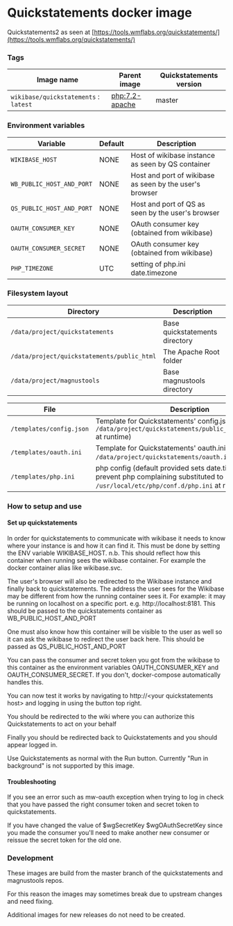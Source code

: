 # Quickstatements docker image

Quickstatements2 as seen at  [https://tools.wmflabs.org/quickstatements/](https://tools.wmflabs.org/quickstatements/)

### Tags
Image name                            | Parent image                                    | Quickstatements version
-------------------------------       | ------------------------                        | --------------        
`wikibase/quickstatements` : `latest` | [php:7.2-apache](https://hub.docker.com/_/php/) | master                

### Environment variables

Variable                   | Default  | Description                                            
-------------------------- | -------- | -----------                                            
`WIKIBASE_HOST`            | NONE     | Host of wikibase instance as seen by QS container      
`WB_PUBLIC_HOST_AND_PORT`  | NONE     | Host and port of wikibase as seen by the user's browser
`QS_PUBLIC_HOST_AND_PORT`  | NONE     | Host and port of QS as seen by the user's browser      
`OAUTH_CONSUMER_KEY`       | NONE     | OAuth consumer key (obtained from wikibase)            
`OAUTH_CONSUMER_SECRET`    | NONE     | OAuth consumer key (obtained from wikibase)            
`PHP_TIMEZONE`             | UTC      | setting of php.ini date.timezone                       

### Filesystem layout

Directory                                   | Description                                                                   
---------------------------------           | ------------------------------------------------------------------------------
`/data/project/quickstatements`             | Base quickstatements directory                                                
`/data/project/quickstatements/public_html` | The Apache Root folder                                                        
`/data/project/magnustools`                 | Base magnustools directory                                                    

File                      | Description                                                                                                                              
------------------------- | ------------------------------------------------------------------------------                                                           
`/templates/config.json`  | Template for Quickstatements' config.json (substituted to `/data/project/quickstatements/public_html/config.json` at runtime)            
`/templates/oauth.ini`    | Template for Quickstatements' oauth.ini (substituted to `/data/project/quickstatements/oauth.ini` at runtime)                            
`/templates/php.ini`      | php config (default provided sets date.timezone to prevent php complaining substituted to `/usr/local/etc/php/conf.d/php.ini` at runtime)


### How to setup and use

#### Set up quickstatements
In order for quickstatements to communicate with wikibase it needs to know where your instance is and how it can find it.
This must be done by setting the ENV variable WIKIBASE_HOST. n.b. This should reflect how this container when running
sees the wikibase container. For example the docker container alias like wikibase.svc.

The user's browser will also be redirected to the Wikibase instance and finally back to quickstatements. The address
the user sees for the Wikibase may be different from how the running container sees it. For example: it may be running
on localhost on a specific port. e.g. http://localhost:8181. This should be passed to the quickstatements container as
WB_PUBLIC_HOST_AND_PORT

One must also know how this container will be visible to the user as well so it can ask the wikibase to redirect the
user back here. This should be passed as QS_PUBLIC_HOST_AND_PORT

You can pass the consumer and secret token you got from the wikibase to this container as the environment variables
 OAUTH_CONSUMER_KEY and OAUTH_CONSUMER_SECRET. If you don't, docker-compose automatically handles this.

You can now test it works by navigating to http://\<your quickstatements host\> and logging in using the button top right.

You should be redirected to the wiki where you can authorize this Quickstatements to act on your behalf

Finally you should be redirected back to Quickstatements and you should appear logged in.

Use Quickstatements as normal with the Run button. Currently "Run in background" is not supported by this image.

#### Troubleshooting
If you see an error such as mw-oauth exception when trying to log in check that you have passed the right consumer token
and secret token to quickstatements.

If you have changed the value of $wgSecretKey $wgOAuthSecretKey since you made the consumer you'll need to make another new consumer or
reissue the secret token for the old one.

### Development

These images are build from the master branch of the quickstatements and magnustools repos.

For this reason the images may sometimes break due to upstream changes and need fixing.

Additional images for new releases do not need to be created.
